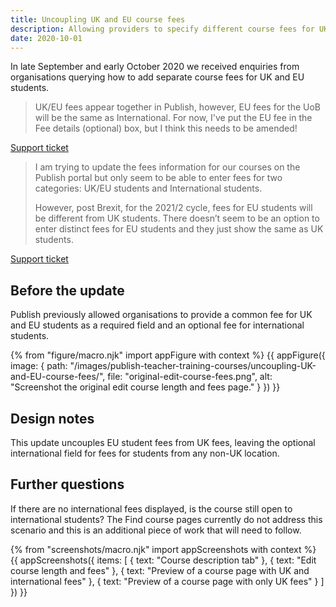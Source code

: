 ```yaml
---
title: Uncoupling UK and EU course fees
description: Allowing providers to specify different course fees for UK and EU/international students
date: 2020-10-01
---
```


In late September and early October 2020 we received enquiries from organisations querying how to add separate course fees for UK and EU students.

> UK/EU fees appear together in Publish, however, EU fees for the UoB will be the same as International. For now, I've put the EU fee in the Fee details (optional) box, but I think this needs to be amended!

[Support ticket](https://becomingateacher.zendesk.com/agent/tickets/9381)

> I am trying to update the fees information for our courses on the Publish portal but only seem to be able to enter fees for two categories: UK/EU students and International students.
>
> However, post Brexit, for the 2021/2 cycle, fees for EU students will be different from UK students. There doesn’t seem to be an option to enter distinct fees for EU students and they just show the same as UK students.

[Support ticket](https://becomingateacher.zendesk.com/agent/tickets/9380)

## Before the update

Publish previously allowed organisations to provide a common fee for UK and EU students as a required field and an optional fee for international students.

{% from "figure/macro.njk" import appFigure with context %}
{{ appFigure({
  image: {
    path: "/images/publish-teacher-training-courses/uncoupling-UK-and-EU-course-fees/",
    file: "original-edit-course-fees.png",
    alt: "Screenshot the original edit course length and fees page."
  }
}) }}

## Design notes

This update uncouples EU student fees from UK fees, leaving the optional international field for fees for students from any non-UK location.

## Further questions

If there are no international fees displayed, is the course still open to international students? The Find course pages currently do not address this scenario and this is an additional piece of work that will need to follow.

{% from "screenshots/macro.njk" import appScreenshots with context %}
{{ appScreenshots({
  items: [
    {
      text: "Course description tab"
    },
    {
      text: "Edit course length and fees"
    },
    {
      text: "Preview of a course page with UK and international fees"
    },
    {
      text: "Preview of a course page with only UK fees"
    }
  ]
}) }}
